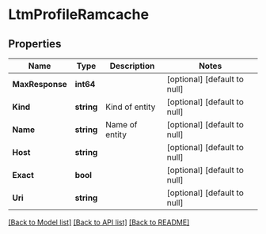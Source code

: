 # LtmProfileRamcache

## Properties
Name | Type | Description | Notes
------------ | ------------- | ------------- | -------------
**MaxResponse** | **int64** |  | [optional] [default to null]
**Kind** | **string** | Kind of entity | [optional] [default to null]
**Name** | **string** | Name of entity | [optional] [default to null]
**Host** | **string** |  | [optional] [default to null]
**Exact** | **bool** |  | [optional] [default to null]
**Uri** | **string** |  | [optional] [default to null]

[[Back to Model list]](../README.md#documentation-for-models) [[Back to API list]](../README.md#documentation-for-api-endpoints) [[Back to README]](../README.md)


